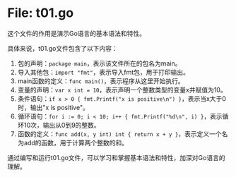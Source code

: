 # File: t01.go

这个文件的作用是演示Go语言的基本语法和特性。

具体来说，t01.go文件包含了以下内容：

1. 包的声明：`package main`，表示该文件所在的包名为main。
2. 导入其他包：`import "fmt"`，表示导入fmt包，用于打印输出。
3. main函数的定义：`func main()`，表示程序从这里开始执行。
4. 变量的声明：`var x int = 10`，表示声明一个整数类型的变量x并赋值为10。
5. 条件语句：`if x > 0 { fmt.Printf("x is positive\n") }`，表示当x大于0时，输出"x is positive"。
6. 循环语句：`for i := 0; i < 10; i++ { fmt.Printf("%d\n", i) }`，表示循环10次，输出从0到9的整数。
7. 函数的定义：`func add(x, y int) int { return x + y }`，表示定义一个名为add的函数，用于计算两个整数的和。

通过编写和运行t01.go文件，可以学习和掌握基本语法和特性，加深对Go语言的理解。


